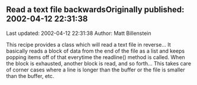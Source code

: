 ## Read a text file backwardsOriginally published: 2002-04-12 22:31:38 
Last updated: 2002-04-12 22:31:38 
Author: Matt Billenstein 
 
This recipe provides a class which will read a text file in reverse...  It basically reads a block of data from the end of the file as a list and keeps popping items off of that everytime the readline() method is called.  When the block is exhausted, another block is read, and so forth...  This takes care of corner cases where a line is longer than the buffer or the file is smaller than the buffer, etc.
